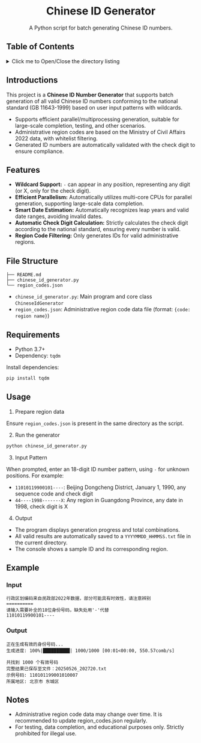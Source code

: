 <div align="center">
  <h1>Chinese ID Generator</h1>

  <p>
    A Python script for batch generating Chinese ID numbers.
  </p>
</div>

## Table of Contents

<details>
  <summary>
    Click me to Open/Close the directory listing
  </summary>

  - [Introductions](#introductions)
  - [Features](#features)
  - [File Structure](#file-structure)
  - [Requirements](#requirements)
  - [Usage](#usage)
  - [Example](#example)
    - [Input](#input)
    - [Output](#output)
  - [Notes](#notes)
</details>

## Introductions

This project is a **Chinese ID Number Generator** that supports batch generation of all valid Chinese ID numbers conforming to the national standard (GB 11643-1999) based on user input patterns with wildcards.

- Supports efficient parallel/multiprocessing generation, suitable for large-scale completion, testing, and other scenarios.
- Administrative region codes are based on the Ministry of Civil Affairs 2022 data, with whitelist filtering.
- Generated ID numbers are automatically validated with the check digit to ensure compliance.

## Features

- **Wildcard Support:** `-` can appear in any position, representing any digit (or X, only for the check digit).
- **Efficient Parallelism:** Automatically utilizes multi-core CPUs for parallel generation, supporting large-scale data completion.
- **Smart Date Estimation:** Automatically recognizes leap years and valid date ranges, avoiding invalid dates.
- **Automatic Check Digit Calculation:** Strictly calculates the check digit according to the national standard, ensuring every number is valid.
- **Region Code Filtering:** Only generates IDs for valid administrative regions.

## File Structure

```
├── README.md
├── chinese_id_generator.py
└── region_codes.json
```

- `chinese_id_generator.py`: Main program and core class `ChineseIdGenerator`
- `region_codes.json`: Administrative region code data file (format: `{code: region name}`)

## Requirements

- Python 3.7+
- Dependency: `tqdm`

Install dependencies:

```sh
pip install tqdm
```

## Usage

1. Prepare region data

  Ensure `region_codes.json` is present in the same directory as the script.

2. Run the generator

  ```sh
  python chinese_id_generator.py
  ```

3. Input Pattern

  When prompted, enter an 18-digit ID number pattern, using `-` for unknown positions. For example:

  - `11010119900101----`: Beijing Dongcheng District, January 1, 1990, any sequence code and check digit
  - `44----1998-------X`: Any region in Guangdong Province, any date in 1998, check digit is X

4. Output

  - The program displays generation progress and total combinations.
  - All valid results are automatically saved to a `YYYYMMDD_HHMMSS.txt` file in the current directory.
  - The console shows a sample ID and its corresponding region.

## Example

### Input

```
行政区划编码来自民政部2022年数据，部分可能具有时效性，请注意辨别
==========
请输入需要补全的18位身份号码，缺失处用'-'代替
11010119900101----
```

### Output

```
正在生成有效的身份号码...
生成进度: 100%|██████████| 1000/1000 [00:01<00:00, 550.57comb/s]

共找到 1000 个有效号码
完整结果已保存至文件：20250526_202720.txt
示例号码: 110101199001010007
所属地区: 北京市 东城区
```

## Notes

- Administrative region code data may change over time. It is recommended to update region_codes.json regularly.
- For testing, data completion, and educational purposes only. Strictly prohibited for illegal use.
